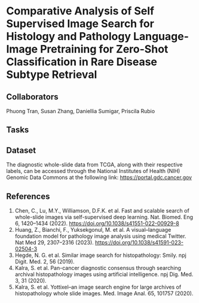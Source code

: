 # Comparative Analysis of Self Supervised Image Search for Histology and Pathology Language-Image Pretraining for Zero-Shot Classification in Rare Disease Subtype Retrieval

## Collaborators
Phuong Tran, Susan Zhang, Daniellia Sumigar, Priscila Rubio

## Tasks

## Dataset
The diagnostic whole-slide data from TCGA, along with their respective labels, can be accessed through the National Institutes of Health (NIH) Genomic Data Commons at the following link: https://portal.gdc.cancer.gov

## References
1. Chen, C., Lu, M.Y., Williamson, D.F.K. et al. Fast and scalable search of whole-slide images via self-supervised deep learning. Nat. Biomed. Eng 6, 1420–1434 (2022). https://doi.org/10.1038/s41551-022-00929-8
2. Huang, Z., Bianchi, F., Yuksekgonul, M. et al. A visual–language foundation model for pathology image analysis using medical Twitter. Nat Med 29, 2307–2316 (2023). https://doi.org/10.1038/s41591-023-02504-3 
3. Hegde, N. G. et al. Similar image search for histopathology: Smily. npj Digit. Med. 2, 56 (2019).
4. Kalra, S. et al. Pan-cancer diagnostic consensus through searching archival histopathology images using artificial intelligence. npj Dig. Med. 3, 31 (2020).
5. Kalra, S. et al. Yottixel–an image search engine for large archives of histopathology whole slide images. Med. Image Anal. 65, 101757 (2020).
